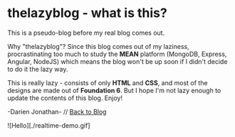 # thelazyblog - what is this?

This is a pseudo-blog before my real blog comes out.

Why "thelazyblog"? Since this blog comes out of my laziness, procrastinating too much to study the **MEAN** platform (MongoDB, Express, Angular, NodeJS) which means the blog won't be up soon if I didn't decide to do it the lazy way.

This is really lazy - consists of only **HTML** and **CSS**, and most of the designs are made out of **Foundation 6**.
But I hope I'm not lazy enough to update the contents of this blog. Enjoy!

-Darien Jonathan- //  [Back to Blog](https://darienjonathan.github.io/thelazyblog)

![Hello][./realtime-demo.gif]


